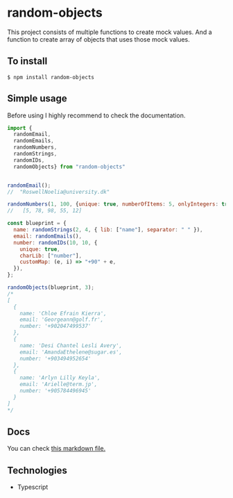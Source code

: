 # random-objects

This project consists of multiple functions to create mock values.
And a function to create array of objects that uses those mock values.

## To install
```
$ npm install random-objects
```

## Simple usage

Before using I highly recommend to check the documentation.

```javascript
import {
  randomEmail,  
  randomEmails, 
  randomNumbers, 
  randomStrings, 
  randomIDs, 
  randomObjects} from "random-objects"


randomEmail();
//  "RoswellNoelia@university.dk"

randomNumbers(1, 100, {unique: true, numberOfItems: 5, onlyIntegers: true});
//   [5, 78, 98, 55, 12]

const blueprint = {
  name: randomStrings(2, 4, { lib: ["name"], separator: " " }),
  email: randomEmails(),
  number: randomIDs(10, 10, {
    unique: true,
    charLib: ["number"],
    customMap: (e, i) => "+90" + e,
  }),
};

randomObjects(blueprint, 3);
/*
[
  {
    name: 'Chloe Efrain Kierra',
    email: 'Georgeann@golf.fr',
    number: '+902047499537'
  },
  {
    name: 'Desi Chantel Lesli Avery',
    email: 'AmandaEthelene@sugar.es',
    number: '+903494952654'
  },
  {
    name: 'Arlyn Lilly Keyla',
    email: 'Arielle@term.jp',
    number: '+905784496945'
  }
]
*/


```

## Docs
You can check [this markdown file.](https://github.com/ensarkr/random-objects/blob/main/DOCS.md)

## Technologies
- Typescript


